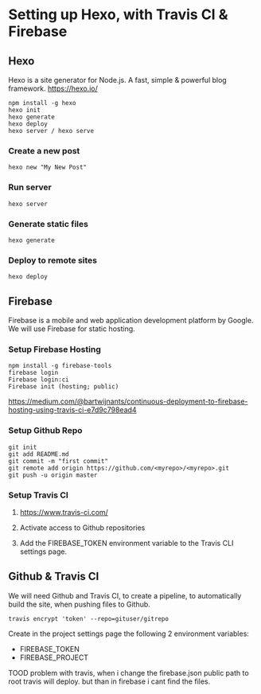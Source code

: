 # Setting up Hexo, with Travis CI & Firebase

## Hexo

Hexo is a site generator for Node.js.
A fast, simple & powerful blog framework.
https://hexo.io/

```
npm install -g hexo
hexo init
hexo generate
hexo deploy
hexo server / hexo serve
```

### Create a new post

`hexo new "My New Post"`

### Run server

`hexo server`

### Generate static files

`hexo generate`

### Deploy to remote sites

`hexo deploy`


## Firebase

Firebase is a mobile and web application development platform by Google.
We will use Firebase for static hosting.

### Setup Firebase Hosting

```
npm install -g firebase-tools
firebase login
Firebase login:ci
Firebase init (hosting; public)
```

https://medium.com/@bartwijnants/continuous-deployment-to-firebase-hosting-using-travis-ci-e7d9c798ead4


### Setup Github Repo

```
git init
git add README.md
git commit -m "first commit"
git remote add origin https://github.com/<myrepo>/<myrepo>.git
git push -u origin master
```

### Setup Travis CI

1. https://www.travis-ci.com/

1. Activate access to Github repositories

1. Add the FIREBASE_TOKEN environment variable to the Travis CLI settings page.

## Github & Travis CI

We will need Github and Travis CI, to create a pipeline,
to automatically build the site, when pushing files to Github.

```
travis encrypt 'token' --repo=gituser/gitrepo
```

Create in the project settings page the following 2 environment variables:
- FIREBASE_TOKEN
- FIREBASE_PROJECT



TOOD problem with travis, when i change the firebase.json public path to root
travis will deploy. but than in firebase i cant find the files.